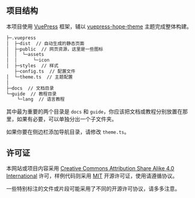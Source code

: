 ## 项目结构

本项目使用 [VuePress](https://vuepress.vuejs.org/zh/) 框架，辅以 [vuepress-hope-theme]() 主题完成整体构建。

```bash
├─.vuepress
│  ├─dist  // 自动生成的静态页面
│  ├─public  // 网页资源，这里是一些图标
│  │  └─assets
│  │      └─icon
│  ├─styles  // 样式
   ├─config.ts  // 配置文件
│  └─theme.ts  // 主题配置
│
├─docs  // 文档目录
└─guide  // 教程目录
    └─lang  // 语言教程
```

其中最为重要的两个目录是 `docs` 和 `guide`，你应该把文档或教程分别放置在那里，如果有必要，可以单独分出一个子文件夹。

如果你要在侧边栏添加导航目录，请修改 `theme.ts`。



## 许可证

本网站或项目内容采用 [Creative Commons Attribution Share Alike 4.0 International](LICENSES/CC-BY-SA-4.0.txt) 许可，样例代码则采用 [MIT](LICENSES/MIT.txt) 开源许可证，使用请遵循协议。

一些特别标注的文件或片段可能采用了不同的开源许可协议，请多多注意。
